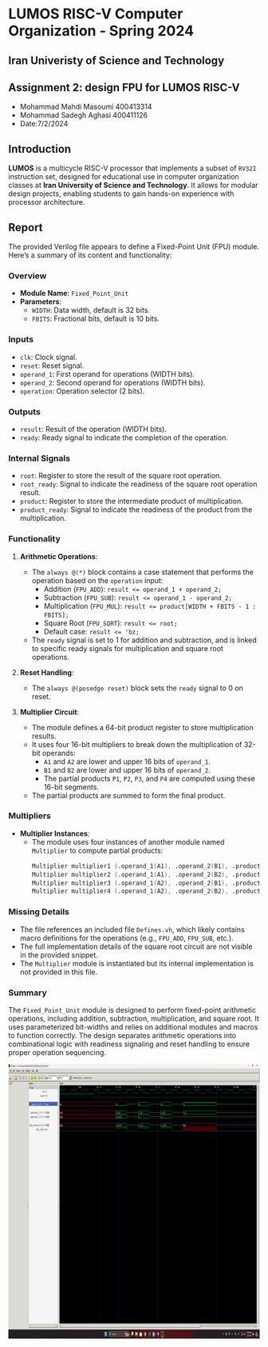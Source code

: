 LUMOS RISC-V
Computer Organization - Spring 2024
==============================================================
## Iran Univeristy of Science and Technology
## Assignment 2: design FPU for LUMOS RISC-V

- Mohammad Mahdi Masoumi 400413314
- Mohammad Sadegh Aghasi 400411126
- Date:7/2/2024


## Introduction

**LUMOS** is a multicycle RISC-V processor that implements a subset of `RV32I` instruction set, designed for educational use in computer organization classes at **Iran University of Science and Technology**. It allows for modular design projects, enabling students to gain hands-on experience with processor architecture.
## Report

The provided Verilog file appears to define a Fixed-Point Unit (FPU) module. Here’s a summary of its content and functionality:

### Overview
- **Module Name**: `Fixed_Point_Unit`
- **Parameters**: 
  - `WIDTH`: Data width, default is 32 bits.
  - `FBITS`: Fractional bits, default is 10 bits.

### Inputs
- `clk`: Clock signal.
- `reset`: Reset signal.
- `operand_1`: First operand for operations (WIDTH bits).
- `operand_2`: Second operand for operations (WIDTH bits).
- `operation`: Operation selector (2 bits).

### Outputs
- `result`: Result of the operation (WIDTH bits).
- `ready`: Ready signal to indicate the completion of the operation.

### Internal Signals
- `root`: Register to store the result of the square root operation.
- `root_ready`: Signal to indicate the readiness of the square root operation result.
- `product`: Register to store the intermediate product of multiplication.
- `product_ready`: Signal to indicate the readiness of the product from the multiplication.

### Functionality
1. **Arithmetic Operations**:
    - The `always @(*)` block contains a case statement that performs the operation based on the `operation` input:
      - Addition (`FPU_ADD`): `result <= operand_1 + operand_2;`
      - Subtraction (`FPU_SUB`): `result <= operand_1 - operand_2;`
      - Multiplication (`FPU_MUL`): `result <= product[WIDTH + FBITS - 1 : FBITS];`
      - Square Root (`FPU_SQRT`): `result <= root;`
      - Default case: `result <= 'bz;`
    - The `ready` signal is set to 1 for addition and subtraction, and is linked to specific ready signals for multiplication and square root operations.

2. **Reset Handling**:
    - The `always @(posedge reset)` block sets the `ready` signal to 0 on reset.

3. **Multiplier Circuit**:
    - The module defines a 64-bit product register to store multiplication results.
    - It uses four 16-bit multipliers to break down the multiplication of 32-bit operands:
        - `A1` and `A2` are lower and upper 16 bits of `operand_1`.
        - `B1` and `B2` are lower and upper 16 bits of `operand_2`.
        - The partial products `P1`, `P2`, `P3`, and `P4` are computed using these 16-bit segments.
    - The partial products are summed to form the final product.

### Multipliers
- **Multiplier Instances**:
  - The module uses four instances of another module named `Multiplier` to compute partial products:
    ```verilog
    Multiplier multiplier1 (.operand_1(A1), .operand_2(B1), .product(P1));
    Multiplier multiplier2 (.operand_1(A1), .operand_2(B2), .product(P2));
    Multiplier multiplier3 (.operand_1(A2), .operand_2(B1), .product(P3));
    Multiplier multiplier4 (.operand_1(A2), .operand_2(B2), .product(P4));
    ```

### Missing Details
- The file references an included file `Defines.vh`, which likely contains macro definitions for the operations (e.g., `FPU_ADD`, `FPU_SUB`, etc.).
- The full implementation details of the square root circuit are not visible in the provided snippet.
- The `Multiplier` module is instantiated but its internal implementation is not provided in this file.

### Summary
The `Fixed_Point_Unit` module is designed to perform fixed-point arithmetic operations, including addition, subtraction, multiplication, and square root. It uses parameterized bit-widths and relies on additional modules and macros to function correctly. The design separates arithmetic operations into combinational logic with readiness signaling and reset handling to ensure proper operation sequencing.

































<picture>
    <img 
        alt="The LUMOS microprocessor synthesized with Design Compiler and placed and routed by Cadence Encounter" 
        src="https://github.com/M-Mahdi-M1381/LUMOS_MMM/blob/main/Images/1.png"
        width="550" 
        height="550"
    > 
</picture> 

</div>
